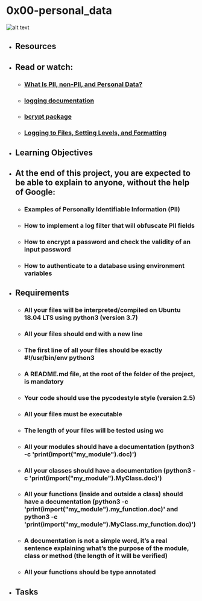 # 0x00-personal_data

![alt text](https://s3.amazonaws.com/alx-intranet.hbtn.io/uploads/medias/2019/12/5c48d4f6d4dd8081eb48.png)
	

* ## Resources
* ## Read or watch:

    * ### [What Is PII, non-PII, and Personal Data?](https://intranet.alxswe.com/rltoken/jf71oYqiETchcVhPzQVnyg)
    * ### [logging documentation](https://intranet.alxswe.com/rltoken/W2JiHD6cbJY1scJORyLqnw)
    * ### [bcrypt package](https://intranet.alxswe.com/rltoken/41oaQXfzwnF1i-wT8W0vHw)
    * ### [Logging to Files, Setting Levels, and Formatting](https://intranet.alxswe.com/rltoken/XCpI9uvguxlTCsAeRCW6SA)

* ## Learning Objectives
* ## At the end of this project, you are expected to be able to explain to anyone, without the help of Google:

    * ### Examples of Personally Identifiable Information (PII)
    * ### How to implement a log filter that will obfuscate PII fields
    * ### How to encrypt a password and check the validity of an input password
    * ### How to authenticate to a database using environment variables

* ## Requirements

    * ### All your files will be interpreted/compiled on Ubuntu 18.04 LTS using python3 (version 3.7)
    * ### All your files should end with a new line
    * ### The first line of all your files should be exactly #!/usr/bin/env python3
    * ### A README.md file, at the root of the folder of the project, is mandatory
    * ### Your code should use the pycodestyle style (version 2.5)
    * ### All your files must be executable
    * ### The length of your files will be tested using wc
    * ### All your modules should have a documentation (python3 -c 'print(__import__("my_module").__doc__)')
    * ### All your classes should have a documentation (python3 -c 'print(__import__("my_module").MyClass.__doc__)')
    * ### All your functions (inside and outside a class) should have a documentation (python3 -c 'print(__import__("my_module").my_function.__doc__)' and python3 -c 'print(__import__("my_module").MyClass.my_function.__doc__)')
    * ### A documentation is not a simple word, it’s a real sentence explaining what’s the purpose of the module, class or method (the length of it will be verified)
    * ### All your functions should be type annotated

* ## Tasks